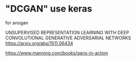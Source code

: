 # "DCGAN" use keras  

for anogan  

UNSUPERVISED REPRESENTATION LEARNING WITH DEEP CONVOLUTIONAL GENERATIVE ADVERSARIAL NETWORKS
https://arxiv.org/abs/1511.06434

https://www.manning.com/books/gans-in-action

